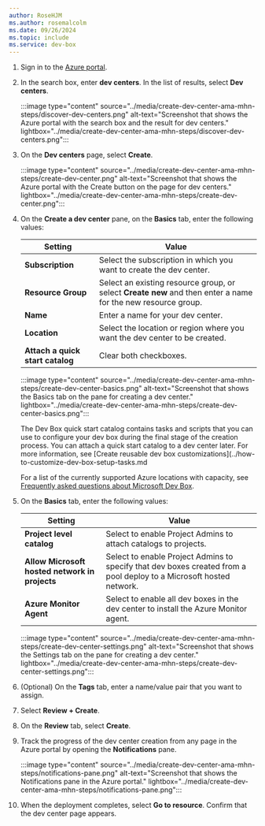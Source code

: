 ```yaml
---
author: RoseHJM
ms.author: rosemalcolm
ms.date: 09/26/2024
ms.topic: include
ms.service: dev-box
---
```


1. Sign in to the [Azure portal](https://portal.azure.com).

1. In the search box, enter **dev centers**. In the list of results, select **Dev centers**.

   :::image type="content" source="../media/create-dev-center-ama-mhn-steps/discover-dev-centers.png" alt-text="Screenshot that shows the Azure portal with the search box and the result for dev centers." lightbox="../media/create-dev-center-ama-mhn-steps/discover-dev-centers.png":::

1. On the **Dev centers** page, select **Create**.

   :::image type="content" source="../media/create-dev-center-ama-mhn-steps/create-dev-center.png" alt-text="Screenshot that shows the Azure portal with the Create button on the page for dev centers." lightbox="../media/create-dev-center-ama-mhn-steps/create-dev-center.png":::

1. On the **Create a dev center** pane, on the **Basics** tab, enter the following values:

   | Setting | Value |
   |---|---|
   | **Subscription** | Select the subscription in which you want to create the dev center. |
   | **Resource Group** | Select an existing resource group, or select **Create new** and then enter a name for the new resource group. |
   | **Name** | Enter a name for your dev center. |
   | **Location** | Select the location or region where you want the dev center to be created. |
   | **Attach a quick start catalog** | Clear both checkboxes. |

   :::image type="content" source="../media/create-dev-center-ama-mhn-steps/create-dev-center-basics.png" alt-text="Screenshot that shows the Basics tab on the pane for creating a dev center." lightbox="../media/create-dev-center-ama-mhn-steps/create-dev-center-basics.png":::

   The Dev Box quick start catalog contains tasks and scripts that you can use to configure your dev box during the final stage of the creation process. You can attach a quick start catalog to a dev center later. For more information, see [Create reusable dev box customizations](../how-to-customize-dev-box-setup-tasks.md

   For a list of the currently supported Azure locations with capacity, see [Frequently asked questions about Microsoft Dev Box](https://aka.ms/devbox_acom).

1. On the **Basics** tab, enter the following values:

   | Setting | Value |
   |---|---|
   | **Project level catalog** | Select to enable Project Admins to attach catalogs to projects. |
   | **Allow Microsoft hosted network in projects** | Select to enable Project Admins to specify that dev boxes created from a pool deploy to a Microsoft hosted network.  |
   | **Azure Monitor Agent** | Select to enable all dev boxes in the dev center to install the Azure Monitor agent. |

   :::image type="content" source="../media/create-dev-center-ama-mhn-steps/create-dev-center-settings.png" alt-text="Screenshot that shows the Settings tab on the pane for creating a dev center." lightbox="../media/create-dev-center-ama-mhn-steps/create-dev-center-settings.png":::

1. (Optional) On the **Tags** tab, enter a name/value pair that you want to assign.

1. Select **Review + Create**.

1. On the **Review** tab, select **Create**.

1. Track the progress of the dev center creation from any page in the Azure portal by opening the **Notifications** pane.

   :::image type="content" source="../media/create-dev-center-ama-mhn-steps/notifications-pane.png" alt-text="Screenshot that shows the Notifications pane in the Azure portal." lightbox="../media/create-dev-center-ama-mhn-steps/notifications-pane.png":::

1. When the deployment completes, select **Go to resource**. Confirm that the dev center page appears.
